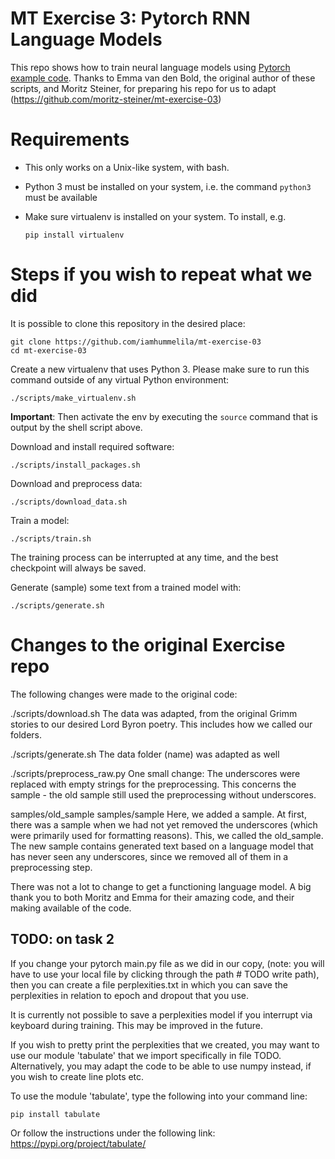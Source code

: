 # MT Exercise 3: Pytorch RNN Language Models

This repo shows how to train neural language models using [Pytorch example code](https://github.com/pytorch/examples/tree/master/word_language_model). Thanks to Emma van den Bold, the original author of these scripts, and Moritz Steiner, for preparing his repo for us to adapt (https://github.com/moritz-steiner/mt-exercise-03)

# Requirements

- This only works on a Unix-like system, with bash.
- Python 3 must be installed on your system, i.e. the command `python3` must be available
- Make sure virtualenv is installed on your system. To install, e.g.

    `pip install virtualenv`

# Steps if you wish to repeat what we did

It is possible to clone this repository in the desired place:

    git clone https://github.com/iamhummelila/mt-exercise-03
    cd mt-exercise-03

Create a new virtualenv that uses Python 3. Please make sure to run this command outside of any virtual Python environment:

    ./scripts/make_virtualenv.sh

**Important**: Then activate the env by executing the `source` command that is output by the shell script above.

Download and install required software:

    ./scripts/install_packages.sh

Download and preprocess data:

    ./scripts/download_data.sh

Train a model:

    ./scripts/train.sh

The training process can be interrupted at any time, and the best checkpoint will always be saved.

Generate (sample) some text from a trained model with:

    ./scripts/generate.sh

# Changes to the original Exercise repo

The following changes were made to the original code:

./scripts/download.sh
The data was adapted, from the original Grimm stories to our desired Lord Byron poetry. This includes how we called our folders.

./scripts/generate.sh
The data folder (name) was adapted as well

./scripts/preprocess_raw.py
One small change: The underscores were replaced with empty strings for the preprocessing. This concerns the sample - the old sample still used the preprocessing without underscores.

samples/old_sample
samples/sample
Here, we added a sample. At first, there was a sample when we had not yet removed the underscores (which were primarily used for formatting reasons). This, we called the old_sample. The new sample contains generated text based on a language model that has never seen any underscores, since we removed all of them in a preprocessing step.

There was not a lot to change to get a functioning language model. A big thank you to both Moritz and Emma for their amazing code, and their making available of the code.

## TODO: on task 2

If you change your pytorch main.py file as we did in our copy, (note: you will have to use your local file by clicking through the path # TODO write path), then you can create a file perplexities.txt in which you can save the perplexities in relation to epoch and dropout that you use.

It is currently not possible to save a perplexities model if you interrupt via keyboard during training. This may be improved in the future.

If you wish to pretty print the perplexities that we created, you may want to use our module 'tabulate' that we import specifically in file TODO. Alternatively, you may adapt the code to be able to use numpy instead, if you wish to create line plots etc.

To use the module 'tabulate', type the following into your command line:

`pip install tabulate`

Or follow the instructions under the following link: 
https://pypi.org/project/tabulate/

